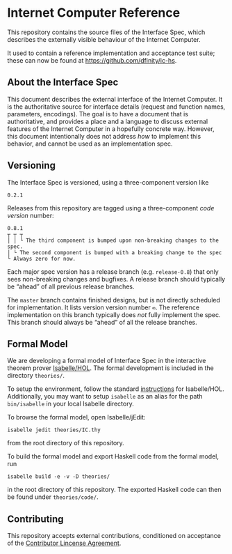 # Internet Computer Reference

This repository contains the source files of the Interface Spec, which describes the externally visible behaviour of the Internet Computer.

It used to contain a reference implementation and acceptance test suite; these can now be found at <https://github.com/dfinity/ic-hs>.

## About the Interface Spec

This document describes the external interface of the Internet Computer. It is the authoritative source for interface details (request and function names, parameters, encodings). The goal is to have a document that is authoritative, and provides a place and a language to discuss external features of the Internet Computer in a hopefully concrete way. However, this document intentionally does not address _how_ to implement this behavior, and cannot be used as an implementation spec.

## Versioning

The Interface Spec is versioned, using a three-component version like

    0.2.1

Releases from this repository are tagged using a three-component _code
version_ number:

    0.8.1
    ┬ ┬ ┬
    │ │ └ The third component is bumped upon non-breaking changes to the spec.
    │ └ The second component is bumped with a breaking change to the spec
    └ Always zero for now.

Each major spec version has a release branch (e.g. `release-0.8`) that only sees
non-breaking changes and bugfixes. A release branch should typically be “ahead” of all previous release branches.

The `master` branch contains finished designs, but is not directly scheduled
for implementation. It lists version version number `∞`. The reference
implementation on this branch typically does _not_ fully implement the spec. This branch should always be “ahead” of all the release branches.

## Formal Model

We are developing a formal model of Interface Spec in the interactive theorem prover [Isabelle/HOL](https://isabelle.in.tum.de/).
The formal development is included in the directory `theories/`.

To setup the environment, follow the standard [instructions](https://isabelle.in.tum.de/installation.html) for Isabelle/HOL.
Additionally, you may want to setup `isabelle` as an alias for the path `bin/isabelle` in your local Isabelle directory.

To browse the formal model, open Isabelle/jEdit:
```
isabelle jedit theories/IC.thy
```
from the root directory of this repository.

To build the formal model and export Haskell code from the formal model, run
```
isabelle build -e -v -D theories/
```
in the root directory of this repository. The exported Haskell code can then be found under `theories/code/`.

## Contributing

This repository accepts external contributions, conditioned on acceptance of the [Contributor Lincense Agreement](https://github.com/dfinity/cla/).
